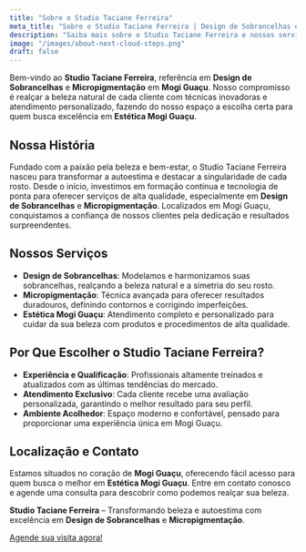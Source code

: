 ```yaml
---
title: "Sobre o Studio Taciane Ferreira"
meta_title: "Sobre o Studio Taciane Ferreira | Design de Sobrancelhas e Micropigmentação em Mogi Guaçu"
description: "Saiba mais sobre o Studio Taciane Ferreira e nossos serviços especializados em sobrancelhas e micropigmentação."
image: "/images/about-next-cloud-steps.png"
draft: false
---
```


Bem-vindo ao **Studio Taciane Ferreira**, referência em **Design de Sobrancelhas** e **Micropigmentação** em **Mogi Guaçu**. Nosso compromisso é realçar a beleza natural de cada cliente com técnicas inovadoras e atendimento personalizado, fazendo do nosso espaço a escolha certa para quem busca excelência em **Estética Mogi Guaçu**.

## Nossa História

Fundado com a paixão pela beleza e bem-estar, o Studio Taciane Ferreira nasceu para transformar a autoestima e destacar a singularidade de cada rosto. Desde o início, investimos em formação contínua e tecnologia de ponta para oferecer serviços de alta qualidade, especialmente em **Design de Sobrancelhas** e **Micropigmentação**. Localizados em Mogi Guaçu, conquistamos a confiança de nossos clientes pela dedicação e resultados surpreendentes.

## Nossos Serviços

- **Design de Sobrancelhas**: Modelamos e harmonizamos suas sobrancelhas, realçando a beleza natural e a simetria do seu rosto.
- **Micropigmentação**: Técnica avançada para oferecer resultados duradouros, definindo contornos e corrigindo imperfeições.
- **Estética Mogi Guaçu**: Atendimento completo e personalizado para cuidar da sua beleza com produtos e procedimentos de alta qualidade.

## Por Que Escolher o Studio Taciane Ferreira?

- **Experiência e Qualificação**: Profissionais altamente treinados e atualizados com as últimas tendências do mercado.
- **Atendimento Exclusivo**: Cada cliente recebe uma avaliação personalizada, garantindo o melhor resultado para seu perfil.
- **Ambiente Acolhedor**: Espaço moderno e confortável, pensado para proporcionar uma experiência única em Mogi Guaçu.

## Localização e Contato

Estamos situados no coração de **Mogi Guaçu**, oferecendo fácil acesso para quem busca o melhor em **Estética Mogi Guaçu**. Entre em contato conosco e agende uma consulta para descobrir como podemos realçar sua beleza.

**Studio Taciane Ferreira** – Transformando beleza e autoestima com excelência em **Design de Sobrancelhas** e **Micropigmentação**.

[Agende sua visita agora!](https://wa.me/+5519996422479)

